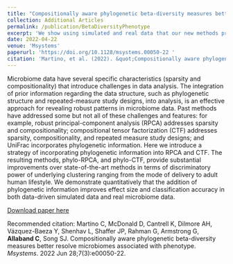 ```yaml
---
title: "Compositionally aware phylogenetic beta-diversity measures better resolve microbiomes associated with phenotype."
collection: Additional Articles
permalink: /publication/BetaDiversityPhenotype
excerpt: 'We show using simulated and real data that our new methods provide improved classification accuracy of ordinal sample clusters and increased effect size between sample groups on beta-diversity distances.'
date: 2022-04-22
venue: 'Msystems'
paperurl: 'https://doi.org/10.1128/msystems.00050-22 '
citation: 'Martino, et al. (2022). &quot;Compositionally aware phylogenetic beta-diversity measures better resolve microbiomes associated with phenotype..&quot; <i>Msystems</i>, 7(3):e00050-22.'
---
```

Microbiome data have several specific characteristics (sparsity and compositionality) that introduce challenges in data analysis. The integration of prior information regarding the data structure, such as phylogenetic structure and repeated-measure study designs, into analysis, is an effective approach for revealing robust patterns in microbiome data. Past methods have addressed some but not all of these challenges and features: for example, robust principal-component analysis (RPCA) addresses sparsity and compositionality; compositional tensor factorization (CTF) addresses sparsity, compositionality, and repeated measure study designs; and UniFrac incorporates phylogenetic information. Here we introduce a strategy of incorporating phylogenetic information into RPCA and CTF. The resulting methods, phylo-RPCA, and phylo-CTF, provide substantial improvements over state-of-the-art methods in terms of discriminatory power of underlying clustering ranging from the mode of delivery to adult human lifestyle. We demonstrate quantitatively that the addition of phylogenetic information improves effect size and classification accuracy in both data-driven simulated data and real microbiome data.

[Download paper here](http://academicpages.github.io/files/RPCA_BetaDiversityPhenotype.pdf)

Recommended citation: Martino C, McDonald D, Cantrell K, Dilmore AH, Vázquez-Baeza Y, Shenhav L, Shaffer JP, Rahman G, Armstrong G, <b>Allaband C</b>, Song SJ. Compositionally aware phylogenetic beta-diversity measures better resolve microbiomes associated with phenotype. <i>Msystems</i>. 2022 Jun 28;7(3):e00050-22.